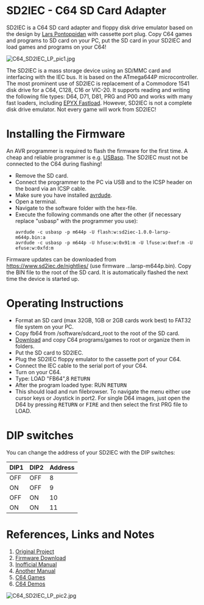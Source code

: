 # SD2IEC - C64 SD Card Adapter
SD2IEC is a C64 SD card adapter and floppy disk drive emulator based on the design by [Lars Pontoppidan](https://larsee.com/blog/2007/02/the-mmc2iec-device/) with cassette port plug. Copy C64 games and programs to SD card on your PC, put the SD card in your SD2IEC and load games and programs on your C64!

![C64_SD2IEC_LP_pic1.jpg](https://raw.githubusercontent.com/wagiminator/C64-Collection/master/C64_SD2IEC_LP/documentation/C64_SD2IEC_LP_pic1.jpg)

The SD2IEC is a mass storage device using an SD/MMC card and interfacing with the IEC bus. It is based on the ATmega644P microcontroller. The most prominent use of SD2IEC is replacement of a Commodore 1541 disk drive for a C64, C128, C16 or VIC-20. It supports reading and writing the following file types: D64, D71, D81, PRG and P00 and works with many fast loaders, including [EPYX Fastload](https://github.com/wagiminator/C64-Collection/tree/master/C64_Cartridge_FreeLoad). However, SD2IEC is not a complete disk drive emulator. Not every game will work from SD2IEC!

# Installing the Firmware
An AVR programmer is required to flash the firmware for the first time. A cheap and reliable programmer is e.g. [USBasp](https://aliexpress.com/wholesale?SearchText=usbasp). The SD2IEC must not be connected to the C64 during flashing!

- Remove the SD card. 
- Connect the programmer to the PC via USB and to the ICSP header on the board via an ICSP cable.
- Make sure you have installed [avrdude](https://learn.adafruit.com/usbtinyisp/avrdude).
- Open a terminal.
- Navigate to the software folder with the hex-file.
- Execute the following commands one after the other (if necessary replace "usbasp" with the programmer you use):
  ```
  avrdude -c usbasp -p m644p -U flash:w:sd2iec-1.0.0-larsp-m644p.bin:a
  avrdude -c usbasp -p m644p -U hfuse:w:0x91:m -U lfuse:w:0xef:m -U efuse:w:0xfd:m
  ```

Firmware updates can be downloaded from https://www.sd2iec.de/nightlies/ (use firmware ...larsp-m644p.bin). Copy the BIN file to the root of the SD card. It is automatically flashed the next time the device is started up.

# Operating Instructions
- Format an SD card (max 32GB, 1GB or 2GB cards work best) to FAT32 file system on your PC.
- Copy fb64 from /software/sdcard_root to the root of the SD card.
- [Download](https://www.c64games.de/) and copy C64 programs/games to root or organize them in folders.
- Put the SD card to SD2IEC.
- Plug the SD2IEC floppy emulator to the cassette port of your C64.
- Connect the IEC cable to the serial port of your C64.
- Turn on your C64.
- Type: LOAD "FB64",8 <kbd>RETURN</kbd>
- After the program loaded type: RUN <kbd>RETURN</kbd>
- This should load and run filebrowser. To navigate the menu either use cursor keys or Joystick in port2.  For single D64 images, just open the D64 by pressing <kbd>RETURN</kbd> or <kbd>FIRE</kbd> and then select the first PRG file to LOAD.

# DIP switches
You can change the address of your SD2IEC with the DIP switches:

|DIP1|DIP2|Address|
|-|-|-|
|OFF|OFF|8|
|ON|OFF|9|
|OFF|ON|10|
|ON|ON|11|

# References, Links and Notes
1. [Original Project](https://larsee.com/blog/2007/02/the-mmc2iec-device/)
2. [Firmware Download](https://www.sd2iec.de/nightlies/)
3. [Inofficial Manual](https://www.thegeekpub.com/9473/sd2iec-manual-use-sd2iec-c64/)
4. [Another Manual](http://www.c64os.com/post/sd2iecdocumentation)
5. [C64 Games](https://www.c64games.de/)
6. [C64 Demos](https://csdb.dk/)

![C64_SD2IEC_LP_pic2.jpg](https://raw.githubusercontent.com/wagiminator/C64-Collection/master/C64_SD2IEC_LP/documentation/C64_SD2IEC_LP_pic2.jpg)
